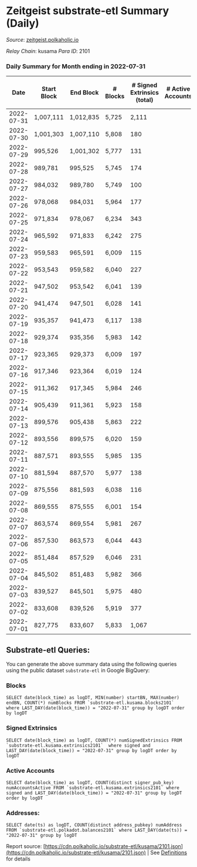 # Zeitgeist substrate-etl Summary (Daily)

_Source_: [zeitgeist.polkaholic.io](https://zeitgeist.polkaholic.io)

*Relay Chain*: kusama
*Para ID*: 2101



### Daily Summary for Month ending in 2022-07-31


| Date | Start Block | End Block | # Blocks | # Signed Extrinsics (total) | # Active Accounts | # Passive | # New | # Addresses with Balances | # Events | # Transfers | # XCM Transfers In | # XCM Transfers Out |
| ---- | ----------- | --------- | -------- | --------------------------- | ----------------- | --------- | ----- | ------------------------- | -------- | ----------- | ------------------ | ------------------- |
| 2022-07-31 | 1,007,111 | 1,012,835 | 5,725  | 2,111 |  |  |  | 14,549 | 206,437 | 1,010  |   |   |
| 2022-07-30 | 1,001,303 | 1,007,110 | 5,808  | 180 |  |  |  | 14,314 | 194,714 | 46  |   |   |
| 2022-07-29 | 995,526 | 1,001,302 | 5,777  | 131 |  |  |  | 14,311 | 191,963 | 50  |   |   |
| 2022-07-28 | 989,781 | 995,525 | 5,745  | 174 |  |  |  | 14,307 | 187,505 | 82  |   |   |
| 2022-07-27 | 984,032 | 989,780 | 5,749  | 100 |  |  |  | 14,294 | 186,698 | 30  |   |   |
| 2022-07-26 | 978,068 | 984,031 | 5,964  | 177 |  |  |  | 14,288 | 191,573 | 51  |   |   |
| 2022-07-25 | 971,834 | 978,067 | 6,234  | 343 |  |  |  | 14,278 | 197,490 | 190  |   |   |
| 2022-07-24 | 965,592 | 971,833 | 6,242  | 275 |  |  |  | 14,259 | 188,936 | 129  |   |   |
| 2022-07-23 | 959,583 | 965,591 | 6,009  | 115 |  |  |  | 14,228 | 175,503 | 11  |   |   |
| 2022-07-22 | 953,543 | 959,582 | 6,040  | 227 |  |  |  | 14,227 | 186,885 | 32  |   |   |
| 2022-07-21 | 947,502 | 953,542 | 6,041  | 139 |  |  |  | 14,218 | 191,102 | 25  |   |   |
| 2022-07-20 | 941,474 | 947,501 | 6,028  | 141 |  |  |  | 14,217 | 188,933 | 41  |   |   |
| 2022-07-19 | 935,357 | 941,473 | 6,117  | 138 |  |  |  | 14,211 | 190,236 | 24  |   |   |
| 2022-07-18 | 929,374 | 935,356 | 5,983  | 142 |  |  |  | 14,208 | 185,099 | 29  |   |   |
| 2022-07-17 | 923,365 | 929,373 | 6,009  | 197 |  |  |  | 14,201 | 185,409 | 24  |   |   |
| 2022-07-16 | 917,346 | 923,364 | 6,019  | 124 |  |  |  | 14,197 | 183,542 | 20  |   |   |
| 2022-07-15 | 911,362 | 917,345 | 5,984  | 246 |  |  |  | 14,192 | 177,668 | 38  |   |   |
| 2022-07-14 | 905,439 | 911,361 | 5,923  | 158 |  |  |  | 14,183 | 173,349 | 55  |   |   |
| 2022-07-13 | 899,576 | 905,438 | 5,863  | 222 |  |  |  | 14,174 | 170,775 | 43  |   |   |
| 2022-07-12 | 893,556 | 899,575 | 6,020  | 159 |  |  |  | 14,169 | 171,844 | 32  |   |   |
| 2022-07-11 | 887,571 | 893,555 | 5,985  | 135 |  |  |  | 14,163 | 165,828 | 32  |   |   |
| 2022-07-10 | 881,594 | 887,570 | 5,977  | 138 |  |  |  | 14,158 | 164,678 | 31  |   |   |
| 2022-07-09 | 875,556 | 881,593 | 6,038  | 116 |  |  |  | 14,154 | 162,433 | 29  |   |   |
| 2022-07-08 | 869,555 | 875,555 | 6,001  | 154 |  |  |  | 14,146 | 155,937 | 27  |   |   |
| 2022-07-07 | 863,574 | 869,554 | 5,981  | 267 |  |  |  | 14,140 | 149,128 | 106  |   |   |
| 2022-07-06 | 857,530 | 863,573 | 6,044  | 443 |  |  |  | 14,121 | 147,776 | 250  |   |   |
| 2022-07-05 | 851,484 | 857,529 | 6,046  | 231 |  |  |  | 14,106 | 132,381 | 70  |   |   |
| 2022-07-04 | 845,502 | 851,483 | 5,982  | 366 |  |  |  | 14,083 | 118,667 | 81  |   |   |
| 2022-07-03 | 839,527 | 845,501 | 5,975  | 480 |  |  |  | 14,058 | 103,351 | 86  |   |   |
| 2022-07-02 | 833,608 | 839,526 | 5,919  | 377 |  |  |  | 14,036 | 87,172 | 114  |   |   |
| 2022-07-01 | 827,775 | 833,607 | 5,833  | 1,067 |  |  |  | 13,996 | 56,094 | 587  |   |   |

## Substrate-etl Queries:
You can generate the above summary data using the following queries using the public dataset `substrate-etl` in Google BigQuery:


### Blocks
```
SELECT date(block_time) as logDT, MIN(number) startBN, MAX(number) endBN, COUNT(*) numBlocks FROM `substrate-etl.kusama.blocks2101`  where LAST_DAY(date(block_time)) = "2022-07-31" group by logDT order by logDT
```


### Signed Extrinsics
```
SELECT date(block_time) as logDT, COUNT(*) numSignedExtrinsics FROM `substrate-etl.kusama.extrinsics2101`  where signed and LAST_DAY(date(block_time)) = "2022-07-31" group by logDT order by logDT
```


### Active Accounts
```
SELECT date(block_time) as logDT, COUNT(distinct signer_pub_key) numAccountsActive FROM `substrate-etl.kusama.extrinsics2101` where signed and LAST_DAY(date(block_time)) = "2022-07-31" group by logDT order by logDT
```


### Addresses:
```
SELECT date(ts) as logDT, COUNT(distinct address_pubkey) numAddress FROM `substrate-etl.polkadot.balances2101` where LAST_DAY(date(ts)) = "2022-07-31" group by logDT
```



Report source: [https://cdn.polkaholic.io/substrate-etl/kusama/2101.json](https://cdn.polkaholic.io/substrate-etl/kusama/2101.json) | See [Definitions](/DEFINITIONS.md) for details
